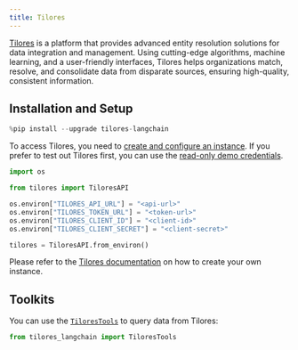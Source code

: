 ```yaml
---
title: Tilores
---
```


[Tilores](https://tilores.io) is a platform that provides advanced entity resolution solutions for data integration and management. Using cutting-edge algorithms, machine learning, and a user-friendly interfaces, Tilores helps organizations match, resolve, and consolidate data from disparate sources, ensuring high-quality, consistent information.

## Installation and Setup

```python
%pip install --upgrade tilores-langchain
```

To access Tilores, you need to [create and configure an instance](https://app.tilores.io). If you prefer to test out Tilores first, you can use the [read-only demo credentials](https://github.com/tilotech/identity-rag-customer-insights-chatbot?tab=readme-ov-file#1-configure-customer-data-access).

```python
import os

from tilores import TiloresAPI

os.environ["TILORES_API_URL"] = "<api-url>"
os.environ["TILORES_TOKEN_URL"] = "<token-url>"
os.environ["TILORES_CLIENT_ID"] = "<client-id>"
os.environ["TILORES_CLIENT_SECRET"] = "<client-secret>"

tilores = TiloresAPI.from_environ()
```

Please refer to the [Tilores documentation](https://docs.tilotech.io/tilores/publicsaaswalkthrough/) on how to create your own instance.

## Toolkits

You can use the [`TiloresTools`](/oss/integrations/tools/tilores) to query data from Tilores:

```python
from tilores_langchain import TiloresTools
```
